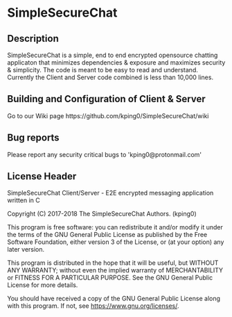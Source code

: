 <h1>SimpleSecureChat</h1>
<h2>Description</h2>
 SimpleSecureChat is a simple, end to end encrypted opensource chatting applicaton that minimizes dependencies & exposure and maximizes security & simplicity. The code is meant to be easy to read and understand. Currently the Client and Server code combined is less than 10,000 lines.
  
<h2>Building and Configuration of Client & Server</h2>
  Go to our Wiki page https://github.com/kping0/SimpleSecureChat/wiki
<h2> Bug reports </h2>
  Please report any security critical bugs to 'kping0@protonmail.com'
<h2>License Header</h2>

  SimpleSecureChat Client/Server - E2E encrypted messaging application written in C
  
  Copyright (C) 2017-2018 The SimpleSecureChat Authors. (kping0)

  This program is free software: you can redistribute it and/or modify
  it under the terms of the GNU General Public License as published by
  the Free Software Foundation, either version 3 of the License, or
  (at your option) any later version.

  This program is distributed in the hope that it will be useful,
  but WITHOUT ANY WARRANTY; without even the implied warranty of
  MERCHANTABILITY or FITNESS FOR A PARTICULAR PURPOSE.  See the
  GNU General Public License for more details.

  You should have received a copy of the GNU General Public License
  along with this program.  If not, see <https://www.gnu.org/licenses/>.
